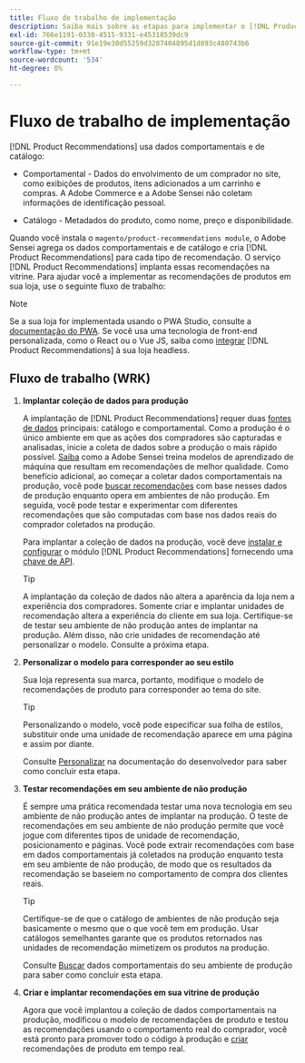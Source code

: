 ```yaml
---
title: Fluxo de trabalho de implementação
description: Saiba mais sobre as etapas para implementar o [!DNL Product Recommendations] com êxito em sua loja.
exl-id: 766e1191-0330-4515-9331-e45318539dc9
source-git-commit: 91e19e30d55259d3287404895d1d893c480743b6
workflow-type: tm+mt
source-wordcount: '534'
ht-degree: 0%

---
```


# Fluxo de trabalho de implementação

[!DNL Product Recommendations] usa dados comportamentais e de catálogo:

- Comportamental - Dados do envolvimento de um comprador no site, como exibições de produtos, itens adicionados a um carrinho e compras. A Adobe Commerce e a Adobe Sensei não coletam informações de identificação pessoal.

- Catálogo - Metadados do produto, como nome, preço e disponibilidade.

Quando você instala o `magento/product-recommendations module`, o Adobe Sensei agrega os dados comportamentais e de catálogo e cria [!DNL Product Recommendations] para cada tipo de recomendação. O serviço [!DNL Product Recommendations] implanta essas recomendações na vitrine. Para ajudar você a implementar as recomendações de produtos em sua loja, use o seguinte fluxo de trabalho:

>[!NOTE]
>
> Se a sua loja for implementada usando o PWA Studio, consulte a [documentação do PWA](https://developer.adobe.com/commerce/pwa-studio/integrations/product-recommendations/). Se você usa uma tecnologia de front-end personalizada, como o React ou o Vue JS, saiba como [integrar](headless.md) [!DNL Product Recommendations] à sua loja headless.

## Fluxo de trabalho (WRK)

1. **Implantar coleção de dados para produção**

   A implantação de [!DNL Product Recommendations] requer duas [fontes de dados](type.md) principais: catálogo e comportamental. Como a produção é o único ambiente em que as ações dos compradores são capturadas e analisadas, inicie a coleta de dados sobre a produção o mais rápido possível. [Saiba](events.md) como a Adobe Sensei treina modelos de aprendizado de máquina que resultam em recomendações de melhor qualidade. Como benefício adicional, ao começar a coletar dados comportamentais na produção, você pode [buscar recomendações](verify.md) com base nesses dados de produção enquanto opera em ambientes de não produção. Em seguida, você pode testar e experimentar com diferentes recomendações que são computadas com base nos dados reais do comprador coletados na produção.

   Para implantar a coleção de dados na produção, você deve [instalar e configurar](install-configure.md) o módulo [!DNL Product Recommendations] fornecendo uma [chave de API](https://experienceleague.adobe.com/docs/commerce-merchant-services/user-guides/integration-services/saas.html).

   >[!TIP]
   >
   > A implantação da coleção de dados não altera a aparência da loja nem a experiência dos compradores. Somente criar e implantar unidades de recomendação altera a experiência do cliente em sua loja. Certifique-se de testar seu ambiente de não produção antes de implantar na produção. Além disso, não crie unidades de recomendação até personalizar o modelo. Consulte a próxima etapa.

1. **Personalizar o modelo para corresponder ao seu estilo**

   Sua loja representa sua marca, portanto, modifique o modelo de recomendações de produto para corresponder ao tema do site.

   >[!TIP]
   >
   > Personalizando o modelo, você pode especificar sua folha de estilos, substituir onde uma unidade de recomendação aparece em uma página e assim por diante.

   Consulte [Personalizar](https://experienceleague.adobe.com/docs/commerce-merchant-services/product-recommendations/developer/customize.html) na documentação do desenvolvedor para saber como concluir esta etapa.

1. **Testar recomendações em seu ambiente de não produção**

   É sempre uma prática recomendada testar uma nova tecnologia em seu ambiente de não produção antes de implantar na produção. O teste de recomendações em seu ambiente de não produção permite que você jogue com diferentes tipos de unidade de recomendação, posicionamento e páginas. Você pode extrair recomendações com base em dados comportamentais já coletados na produção enquanto testa em seu ambiente de não produção, de modo que os resultados da recomendação se baseiem no comportamento de compra dos clientes reais.

   >[!TIP]
   >
   > Certifique-se de que o catálogo de ambientes de não produção seja basicamente o mesmo que o que você tem em produção. Usar catálogos semelhantes garante que os produtos retornados nas unidades de recomendação mimetizem os produtos na produção.

   Consulte [Buscar](staging-environment.md) dados comportamentais do seu ambiente de produção para saber como concluir esta etapa.

1. **Criar e implantar recomendações em sua vitrine de produção**

   Agora que você implantou a coleção de dados comportamentais na produção, modificou o modelo de recomendações de produto e testou as recomendações usando o comportamento real do comprador, você está pronto para promover todo o código à produção e [criar](create.md) recomendações de produto em tempo real.
